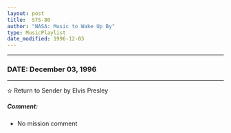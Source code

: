 ```yaml
---
layout: post
title:  STS-80
author: "NASA: Music to Wake Up By"
type: MusicPlaylist
date_modified: 1996-12-03
---
```


----
### DATE: December 03, 1996
----
✫ Return to Sender by Elvis Presley

##### Comment:
* No mission comment
